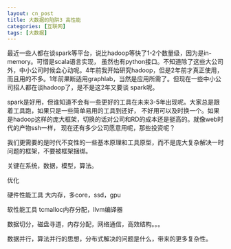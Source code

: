 ```yaml
---
layout: cn_post
title: 大数据的陷阱3 高性能
categories: [互联网]
tags: [大数据]
---
```


最近一些人都在谈spark等平台，说比hadoop等快了1-2个数量级，因为是in-memory。可惜是scala语言实现，
虽然也有python接口。不知道除了这些大公司外，中小公司时候会心动呢。4年前我开始研究hadoop，但是2年前才真正使用，
而且用的不多。1年前果断适用graphlab，当然是应用所需了。但现在一些中小公司招人都在谈hadoop了，是不是这2年又要谈
spark呢。

spark是好用，但谁知道不会有一些更好的工具在未来3-5年出现呢。大家总是跟着工具跑，如果只是一些简单易用的工具到还好，
不好用可以及时换一个。如果是hadoop这样的庞大框架，切换的话对公司和RD的成本还是挺高的。就像web时代的产物ssh一样，
现在还有多少公司愿意用呢，那些投资呢？

我们更需要的是时代不变性的一些基本原理和工具原型，而不是庞大复杂解决一时问题的框架，不要被框架捆绑。

关键在系统，数据，模型，算法。

优化

硬件性能工具
大内存，多core，ssd，gpu

软性能工具
tcmalloc内存分配，llvm编译器

数据切分，磁盘寻道，内存分配，网络通信，高效结构。。。

数据并行，算法并行的思想，分布式解决的问题是什么，带来的更多复杂性。

